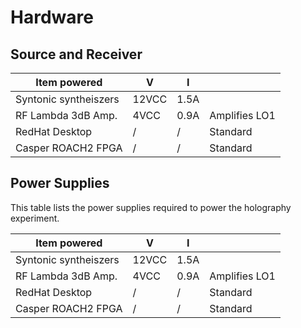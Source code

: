 # Hardware #

## Source and Receiver
|   Item powered        |   V   |   I  |     |
| --------------------- | ----- | -----| ----|
| Syntonic syntheiszers | 12VCC | 1.5A |     |
| RF Lambda 3dB Amp.    | 4VCC  | 0.9A | Amplifies LO1  |
| RedHat Desktop   | / | / | Standard |
| Casper ROACH2 FPGA    | / | / | Standard |

## Power Supplies

This table lists the power supplies required to power the holography experiment.

|   Item powered        |   V   |   I  |     |
| --------------------- | ----- | -----| ----|
| Syntonic syntheiszers | 12VCC | 1.5A |     |
| RF Lambda 3dB Amp.    | 4VCC  | 0.9A | Amplifies LO1  |
| RedHat Desktop   | / | / | Standard |
| Casper ROACH2 FPGA    | / | / | Standard |
